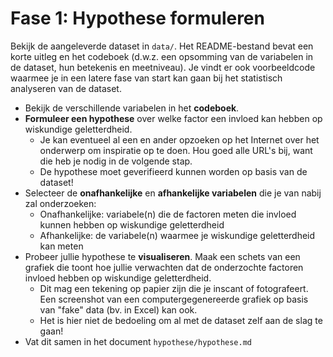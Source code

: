 # Fase 1: Hypothese formuleren

Bekijk de aangeleverde dataset in `data/`. Het README-bestand bevat een korte uitleg en het codeboek (d.w.z. een opsomming van de variabelen in de dataset, hun betekenis en meetniveau). Je vindt er ook voorbeeldcode waarmee je in een latere fase van start kan gaan bij het statistisch analyseren van de dataset.

- Bekijk de verschillende variabelen in het **codeboek**.
- **Formuleer een hypothese** over welke factor een invloed kan hebben op wiskundige geletterdheid.
    - Je kan eventueel al een en ander opzoeken op het Internet over het onderwerp om inspiratie op te doen. Hou goed alle URL's bij, want die heb je nodig in de volgende stap.
    - De hypothese moet geverifieerd kunnen worden op basis van de dataset!
- Selecteer de **onafhankelijke** en **afhankelijke variabelen** die je van nabij zal onderzoeken:
    - Onafhankelijke: variabele(n) die de factoren meten die invloed kunnen hebben op wiskundige geletterdheid
    - Afhankelijke: de variabele(n) waarmee je wiskundige geletterdheid kan meten
- Probeer jullie hypothese te **visualiseren**. Maak een schets van een grafiek die toont hoe jullie verwachten dat de onderzochte factoren invloed hebben op wiskundige geletterdheid.
    - Dit mag een tekening op papier zijn die je inscant of fotografeert. Een screenshot van een computergegenereerde grafiek op basis van "fake" data (bv. in Excel) kan ook.
    - Het is hier niet de bedoeling om al met de dataset zelf aan de slag te gaan!
- Vat dit samen in het document `hypothese/hypothese.md`
